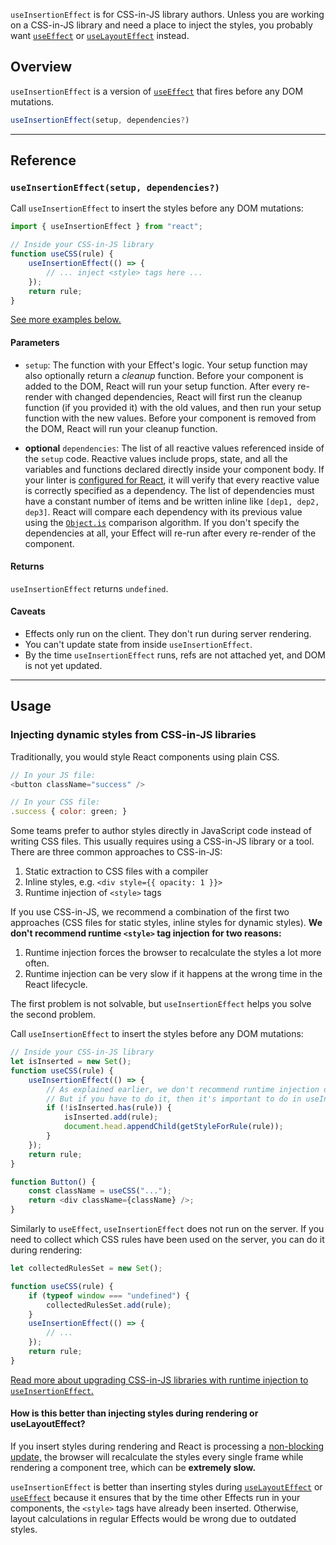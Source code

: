 <Pitfall>

`useInsertionEffect` is for CSS-in-JS library authors. Unless you are working on a CSS-in-JS library and need a place to inject the styles, you probably want [`useEffect`](/reference/react/useEffect) or [`useLayoutEffect`](/reference/react/useLayoutEffect) instead.

</Pitfall>

## Overview

<p class="intro" markdown>

`useInsertionEffect` is a version of [`useEffect`](/reference/react/useEffect) that fires before any DOM mutations.

```js
useInsertionEffect(setup, dependencies?)
```

</p>

---

## Reference

### `useInsertionEffect(setup, dependencies?)`

Call `useInsertionEffect` to insert the styles before any DOM mutations:

```js
import { useInsertionEffect } from "react";

// Inside your CSS-in-JS library
function useCSS(rule) {
	useInsertionEffect(() => {
		// ... inject <style> tags here ...
	});
	return rule;
}
```

[See more examples below.](#usage)

#### Parameters

-   `setup`: The function with your Effect's logic. Your setup function may also optionally return a _cleanup_ function. Before your component is added to the DOM, React will run your setup function. After every re-render with changed dependencies, React will first run the cleanup function (if you provided it) with the old values, and then run your setup function with the new values. Before your component is removed from the DOM, React will run your cleanup function.

-   **optional** `dependencies`: The list of all reactive values referenced inside of the `setup` code. Reactive values include props, state, and all the variables and functions declared directly inside your component body. If your linter is [configured for React](/learn/editor-setup#linting), it will verify that every reactive value is correctly specified as a dependency. The list of dependencies must have a constant number of items and be written inline like `[dep1, dep2, dep3]`. React will compare each dependency with its previous value using the [`Object.is`](https://developer.mozilla.org/en-US/docs/Web/JavaScript/Reference/Global_Objects/Object/is) comparison algorithm. If you don't specify the dependencies at all, your Effect will re-run after every re-render of the component.

#### Returns

`useInsertionEffect` returns `undefined`.

#### Caveats

-   Effects only run on the client. They don't run during server rendering.
-   You can't update state from inside `useInsertionEffect`.
-   By the time `useInsertionEffect` runs, refs are not attached yet, and DOM is not yet updated.

---

## Usage

### Injecting dynamic styles from CSS-in-JS libraries

Traditionally, you would style React components using plain CSS.

```js
// In your JS file:
<button className="success" />

// In your CSS file:
.success { color: green; }
```

Some teams prefer to author styles directly in JavaScript code instead of writing CSS files. This usually requires using a CSS-in-JS library or a tool. There are three common approaches to CSS-in-JS:

1. Static extraction to CSS files with a compiler
2. Inline styles, e.g. `<div style={{ opacity: 1 }}>`
3. Runtime injection of `<style>` tags

If you use CSS-in-JS, we recommend a combination of the first two approaches (CSS files for static styles, inline styles for dynamic styles). **We don't recommend runtime `<style>` tag injection for two reasons:**

1. Runtime injection forces the browser to recalculate the styles a lot more often.
2. Runtime injection can be very slow if it happens at the wrong time in the React lifecycle.

The first problem is not solvable, but `useInsertionEffect` helps you solve the second problem.

Call `useInsertionEffect` to insert the styles before any DOM mutations:

```js
// Inside your CSS-in-JS library
let isInserted = new Set();
function useCSS(rule) {
	useInsertionEffect(() => {
		// As explained earlier, we don't recommend runtime injection of <style> tags.
		// But if you have to do it, then it's important to do in useInsertionEffect.
		if (!isInserted.has(rule)) {
			isInserted.add(rule);
			document.head.appendChild(getStyleForRule(rule));
		}
	});
	return rule;
}

function Button() {
	const className = useCSS("...");
	return <div className={className} />;
}
```

Similarly to `useEffect`, `useInsertionEffect` does not run on the server. If you need to collect which CSS rules have been used on the server, you can do it during rendering:

```js
let collectedRulesSet = new Set();

function useCSS(rule) {
	if (typeof window === "undefined") {
		collectedRulesSet.add(rule);
	}
	useInsertionEffect(() => {
		// ...
	});
	return rule;
}
```

[Read more about upgrading CSS-in-JS libraries with runtime injection to `useInsertionEffect`.](https://github.com/reactwg/react-18/discussions/110)

<DeepDive>

#### How is this better than injecting styles during rendering or useLayoutEffect?

If you insert styles during rendering and React is processing a [non-blocking update,](/reference/react/useTransition#marking-a-state-update-as-a-non-blocking-transition) the browser will recalculate the styles every single frame while rendering a component tree, which can be **extremely slow.**

`useInsertionEffect` is better than inserting styles during [`useLayoutEffect`](/reference/react/useLayoutEffect) or [`useEffect`](/reference/react/useEffect) because it ensures that by the time other Effects run in your components, the `<style>` tags have already been inserted. Otherwise, layout calculations in regular Effects would be wrong due to outdated styles.

</DeepDive>
